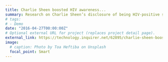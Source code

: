 ```yaml
---
title: Charlie Sheen boosted HIV awareness...
summary: Research on Charlie Sheen’s disclosure of being HIV-positive shows how star power can influence...
# tags:
# - Demo
date: "2016-04-27T00:00:00Z"
# Optional external URL for project (replaces project detail page).
external_link: https://technology.inquirer.net/62895/charlie-sheen-boosted-hiv-awareness-and-testing-says-study
image:
  # caption: Photo by Toa Heftiba on Unsplash
  focal_point: Smart
---
```

